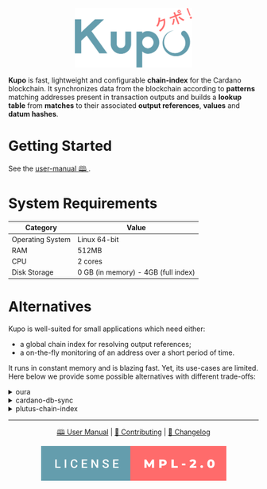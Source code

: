 <p align="center">
  <img src=".github/kupo.png" height=120 />
</p>

**Kupo** is fast, lightweight and configurable **chain-index** for the Cardano blockchain. It synchronizes data from the blockchain according to **patterns** matching addresses present in transaction outputs and builds a **lookup table** from **matches** to their associated **output references**, **values** and **datum hashes**.

# Getting Started

See the [user-manual 🕮 ](https://cardanosolutions.github.io/kupo).

# System Requirements

| Category         | Value                               |
| ---              | ---                                 |
| Operating System | Linux 64-bit                        |
| RAM              | 512MB                               |
| CPU              | 2 cores                             |
| Disk Storage     | 0 GB (in memory) - 4GB (full index) |

# Alternatives

Kupo is well-suited for small applications which need either: 

- a global chain index for resolving output references;
- a on-the-fly monitoring of an address over a short period of time.

It runs in constant memory and is blazing fast. Yet, its use-cases are limited. Here below we provide some possible alternatives with different trade-offs:

<details>
  <summary>oura</summary>

Key difference(s): Oura in itself does not provide any chain-indexing, but it supports pluggable sinks where filtered data from the Cardano blockchain can be dumped into (e.g. Elastic Search or Kafka). It also supports a wider variety of events. All-in-all, a good fit for more elaborate solutions.

<p align="right">
  <a href="https://github.com/txpipe/oura/#readme">Learn more</a>
  </p>
</details>


<details>
  <summary>cardano-db-sync</summary>

Key difference(s): cardano-db-sync synchronizes ALL data from the Cardano blockchain, whereas Kupo focuses only on transaction outputs. This comes with obvious trade-offs in both on-disk storage but also runtime requirements. 

<p align="right">
  <a href="https://github.com/input-output-hk/cardano-db-sync#cardano-db-sync">Learn more</a>
</p>
</details>

<details>
  <summary>plutus-chain-index</summary>

Key differences(s): the plutus-chain-index is the native component behind the PAB (Plutus Application Backend). It is however intended to be user-facing and as such, does not provide a friendly user experience for uses outside of the PAB's internals.

<p align="right">
  <a href="https://github.com/input-output-hk/plutus-apps/tree/main/plutus-chain-index-core#plutus-chain-index">Learn more</a>
</p>
</details>

---

<p align="center">
  <a href="https://cardanosolutions.github.io/kupo">🕮 User Manual</a>
  |
  <a href="CONTRIBUTING.md"> 📐 Contributing</a>
  |
  <a href="CHANGELOG.md"> 💾 Changelog</a>
</p>

<p align="center"><a href="https://github.com/cardanosolutions/kupo/blob/master/LICENSE"><img src=".github/license.svg" alt="license=MPL-2.0" /></a></p>
